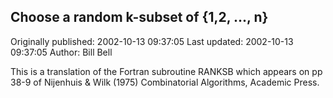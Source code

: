 ## Choose a random k-subset of {1,2, ..., n}

Originally published: 2002-10-13 09:37:05
Last updated: 2002-10-13 09:37:05
Author: Bill Bell

This is a translation of the Fortran subroutine RANKSB which appears on pp 38-9 of Nijenhuis & Wilk (1975) Combinatorial Algorithms, Academic Press.